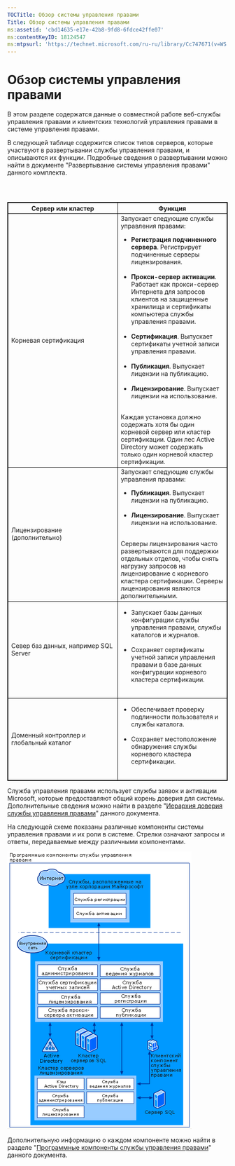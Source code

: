 ```yaml
---
TOCTitle: Обзор системы управления правами
Title: Обзор системы управления правами
ms:assetid: 'cbd14635-e17e-42b8-9fd8-6fdce42ffe07'
ms:contentKeyID: 18124547
ms:mtpsurl: 'https://technet.microsoft.com/ru-ru/library/Cc747671(v=WS.10)'
---
```


Обзор системы управления правами
================================

В этом разделе содержатся данные о совместной работе веб-службы управления правами и клиентских технологий управления правами в системе управления правами.

В следующей таблице содержится список типов серверов, которые участвуют в развертывании службы управления правами, и описываются их функции. Подробные сведения о развертывании можно найти в документе "Развертывание системы управления правами" данного комплекта.

###  

 
<table style="border:1px solid black;">
<colgroup>
<col width="50%" />
<col width="50%" />
</colgroup>
<thead>
<tr class="header">
<th style="border:1px solid black;" >Сервер или кластер</th>
<th style="border:1px solid black;" >Функция</th>
</tr>
</thead>
<tbody>
<tr class="odd">
<td style="border:1px solid black;">Корневая сертификация</td>
<td style="border:1px solid black;">Запускает следующие службы управления правами:
<ul>
<li><strong>Регистрация подчиненного сервера</strong>. Регистрирует подчиненные серверы лицензирования.<br />
<br />
</li>
<li><strong>Прокси-сервер активации</strong>. Работает как прокси-сервер Интернета для запросов клиентов на защищенные хранилища и сертификаты компьютера службы управления правами.<br />
<br />
</li>
<li><strong>Сертификация</strong>. Выпускает сертификаты учетной записи управления правами.<br />
<br />
</li>
<li><strong>Публикация</strong>. Выпускает лицензии на публикацию.<br />
<br />
</li>
<li><strong>Лицензирование</strong>. Выпускает лицензии на использование.<br />
<br />
</li>
</ul>
Каждая установка должно содержать хотя бы один корневой сервер или кластер сертификации. Один лес Active Directory может содержать только один корневой кластер сертификации.</td>
</tr>
<tr class="even">
<td style="border:1px solid black;">Лицензирование (дополнительно)</td>
<td style="border:1px solid black;">Запускает следующие службы управления правами:
<ul>
<li><strong>Публикация</strong>. Выпускает лицензии на публикацию.<br />
<br />
</li>
<li><strong>Лицензирование</strong>. Выпускает лицензии на использование.<br />
<br />
</li>
</ul>
Серверы лицензирования часто развертываются для поддержки отдельных отделов, чтобы снять нагрузку запросов на лицензирование с корневого кластера сертификации. Серверы лицензирования являются дополнительными.</td>
</tr>
<tr class="odd">
<td style="border:1px solid black;">Север баз данных, например SQL Server</td>
<td style="border:1px solid black;"><ul>
<li>Запускает базы данных конфигурации службы управления правами, службы каталогов и журналов.<br />
<br />
</li>
<li>Сохраняет сертификаты учетной записи управления правами в базе данных конфигурации корневого кластера сертификации.<br />
<br />
</li>
</ul></td>
</tr>
<tr class="even">
<td style="border:1px solid black;">Доменный контроллер и глобальный каталог</td>
<td style="border:1px solid black;"><ul>
<li>Обеспечивает проверку подлинности пользователя и службы каталога.<br />
<br />
</li>
<li>Сохраняет местоположение обнаружения службы корневого кластера сертификации.<br />
<br />
</li>
</ul></td>
</tr>
</tbody>
</table>
 

Служба управления правами использует службы заявок и активации Microsoft, которые предоставляют общий корень доверия для системы. Дополнительные сведения можно найти в разделе "[Иерархия доверия службы управления правами](https://technet.microsoft.com/2d44182f-a653-4383-aba1-dade53f7cf9a)" данного документа.

На следующей схеме показаны различные компоненты системы управления правами и их роли в системе. Стрелки означают запросы и ответы, передаваемые между различными компонентами.

![](/security-updates/images/Cc747671.29138741-d45c-459b-8ead-b9bc3f708dd5(WS.10).gif)

Дополнительную информацию о каждом компоненте можно найти в разделе "[Программные компоненты службы управления правами](https://technet.microsoft.com/e38a840e-f390-48fd-8354-50108a64f5ca)" данного документа.
